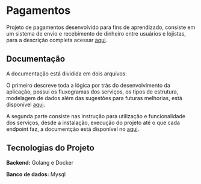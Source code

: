 
# Pagamentos

Projeto de pagamentos desenvolvido para fins de aprendizado,
consiste em um sistema de envio e recebimento de dinheiro
entre usuários e lojistas, para a descrição completa acessar
[aqui](https://github.com/LucasCostakt/Pagamentos/blob/master/desafio.md).

## Documentação

A documentação está dividida em dois arquivos:

O primeiro descreve toda a lógica por trás do desenvolvimento
da aplicação, possuí os fluxogramas dos serviços, os tipos de estrutura,
modelagem de dados além das sugestões para futuras melhorias,
está disponível [aqui](https://github.com/LucasCostakt/Pagamentos/blob/master/roteiro.md).

A segunda parte consiste nas instrução para utilização e funcionalidade
dos serviços, desde a instalação, execução do projeto até 
o que cada endpoint faz, a documentção está disponível no
[aqui](https://github.com/LucasCostakt/Pagamentos/blob/master/documentation.md).

## Tecnologias do Projeto

**Backend:** Golang e Docker

**Banco de dados:** Mysql

  
